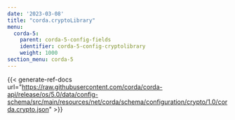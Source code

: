 ```yaml
---
date: '2023-03-08'
title: "corda.cryptoLibrary"
menu:
  corda-5:
    parent: corda-5-config-fields
    identifier: corda-5-config-cryptolibrary
    weight: 1000
section_menu: corda-5
---
```


{{< generate-ref-docs url="https://raw.githubusercontent.com/corda/corda-api/release/os/5.0/data/config-schema/src/main/resources/net/corda/schema/configuration/crypto/1.0/corda.crypto.json" >}}